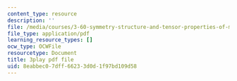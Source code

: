 ```yaml
---
content_type: resource
description: ''
file: /media/courses/3-60-symmetry-structure-and-tensor-properties-of-materials-fall-2005/8eabbec07dff66233d0d1f97bd109d58_FEsKwINx--I.pdf
file_type: application/pdf
learning_resource_types: []
ocw_type: OCWFile
resourcetype: Document
title: 3play pdf file
uid: 8eabbec0-7dff-6623-3d0d-1f97bd109d58
---
```

